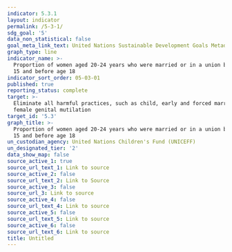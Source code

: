 ```yaml
---
indicator: 5.3.1
layout: indicator
permalink: /5-3-1/
sdg_goal: '5'
data_non_statistical: false
goal_meta_link_text: United Nations Sustainable Development Goals Metadata (PDF 207 KB)
graph_type: line
indicator_name: >-
  Proportion of women aged 20-24 years who were married or in a union before age
  15 and before age 18
indicator_sort_order: 05-03-01
published: true
reporting_status: complete
target: >-
  Eliminate all harmful practices, such as child, early and forced marriage and
  female genital mutilation
target_id: '5.3'
graph_title: >-
  Proportion of women aged 20-24 years who were married or in a union before age
  15 and before age 18
un_custodian_agency: United Nations Children's Fund (UNICEFF)
un_designated_tier: '2'
data_show_map: false
source_active_1: true
source_url_text_1: Link to source
source_active_2: false
source_url_text_2: Link to Source
source_active_3: false
source_url_3: Link to source
source_active_4: false
source_url_text_4: Link to source
source_active_5: false
source_url_text_5: Link to source
source_active_6: false
source_url_text_6: Link to source
title: Untitled
---
```


